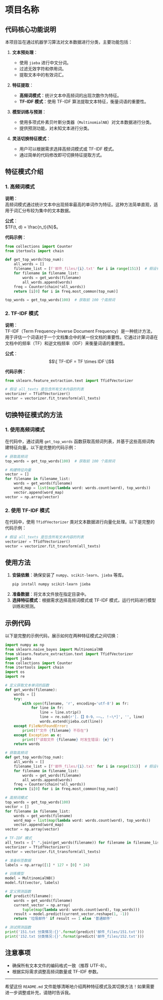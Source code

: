# 项目名称

## 代码核心功能说明
本项目旨在通过机器学习算法对文本数据进行分类，主要功能包括：

1. **文本预处理**：
   - 使用 `jieba` 进行中文分词。
   - 过滤无效字符和停用词。
   - 提取文本中的有效词汇。

2. **特征提取**：
   - **高频词模式**：统计文本中高频词的出现次数作为特征。
   - **TF-IDF 模式**：使用 TF-IDF 算法提取文本特征，衡量词语的重要性。

3. **模型训练与预测**：
   - 使用多项式朴素贝叶斯分类器（`MultinomialNB`）对文本数据进行分类。
   - 提供预测功能，对未知文本进行分类。

4. **灵活切换特征模式**：
   - 用户可以根据需求选择高频词模式或 TF-IDF 模式。
   - 通过简单的代码修改即可切换特征提取方式。


## 特征模式介绍

### 1. 高频词模式
**说明**：  
高频词模式通过统计文本中出现频率最高的单词作为特征。这种方法简单直观，适用于词汇分布较为集中的文本数据。

**公式**：  
$TF(t, d) = \frac{n_t}{N}$。


**代码示例**：
```python
from collections import Counter
from itertools import chain

def get_top_words(top_num):
    all_words = []
    filename_list = [f'邮件_files/{i}.txt' for i in range(151)]  # 假设有 151 个文件
    for filename in filename_list:
        words = get_words(filename)
        all_words.append(words)
    freq = Counter(chain(*all_words))
    return [i[0] for i in freq.most_common(top_num)]

top_words = get_top_words(100)  # 获取前 100 个高频词
```

### 2. TF-IDF 模式
**说明**：  
TF-IDF（Term Frequency-Inverse Document Frequency）是一种统计方法，用于评估一个词语对于一个文档集合中的某一份文档的重要性。它通过计算词语在文档中的频率（TF）和逆文档频率（IDF）来衡量词语的重要性。

**公式**：  
$$\[ TF-IDF = TF \times IDF \]$$

**代码示例**：
```python
from sklearn.feature_extraction.text import TfidfVectorizer

# 假设 all_texts 是包含所有文本内容的列表
vectorizer = TfidfVectorizer()
vector = vectorizer.fit_transform(all_texts)
```

## 切换特征模式的方法

### 1. 使用高频词模式
在代码中，通过调用 `get_top_words` 函数获取高频词列表，并基于这些高频词构建特征向量。以下是完整的代码示例：

```python
# 获取高频词
top_words = get_top_words(100)  # 获取前 100 个高频词

# 构建特征向量
vector = []
for filename in filename_list:
    words = get_words(filename)
    word_map = list(map(lambda word: words.count(word), top_words))
    vector.append(word_map)
vector = np.array(vector)
```

### 2. 使用 TF-IDF 模式
在代码中，使用 `TfidfVectorizer` 类对文本数据进行向量化处理。以下是完整的代码示例：

```python
# 假设 all_texts 是包含所有文本内容的列表
vectorizer = TfidfVectorizer()
vector = vectorizer.fit_transform(all_texts)
```

## 使用方法
1. **安装依赖**：确保安装了 `numpy`、`scikit-learn`、`jieba` 等库。
   ```bash
   pip install numpy scikit-learn jieba
   ```
2. **准备数据**：将文本文件放在指定目录中。
3. **选择特征模式**：根据需求选择高频词模式或 TF-IDF 模式，运行代码进行模型训练和预测。

## 示例代码
以下是完整的示例代码，展示如何在两种特征模式之间切换：

```python
import numpy as np
from sklearn.naive_bayes import MultinomialNB
from sklearn.feature_extraction.text import TfidfVectorizer
import jieba
from collections import Counter
from itertools import chain
import os
import re

# 定义获取文本单词的函数
def get_words(filename):
    words = []
    try:
        with open(filename, 'r', encoding='utf-8') as fr:
            for line in fr:
                line = line.strip()
                line = re.sub(r'[.【】0-9、——。，！~\*]', '', line)
                words.extend(jieba.cut(line))
    except FileNotFoundError:
        print(f"文件 {filename} 不存在")
    except Exception as e:
        print(f"读取文件 {filename} 时发生错误: {e}")
    return words

# 获取高频词
def get_top_words(top_num):
    all_words = []
    filename_list = [f'邮件_files/{i}.txt' for i in range(151)]  # 假设有 151 个文件
    for filename in filename_list:
        words = get_words(filename)
        all_words.append(words)
    freq = Counter(chain(*all_words))
    return [i[0] for i in freq.most_common(top_num)]

# 高频词模式
top_words = get_top_words(100)
vector = []
for filename in filename_list:
    words = get_words(filename)
    word_map = list(map(lambda word: words.count(word), top_words))
    vector.append(word_map)
vector = np.array(vector)

# TF-IDF 模式
all_texts = [" ".join(get_words(filename)) for filename in filename_list]
vectorizer = TfidfVectorizer()
vector = vectorizer.fit_transform(all_texts)

# 准备标签数据
labels = np.array([1] * 127 + [0] * 24)

# 训练模型
model = MultinomialNB()
model.fit(vector, labels)

# 定义预测函数
def predict(filename):
    words = get_words(filename)
    current_vector = np.array(
        tuple(map(lambda word: words.count(word), top_words)))
    result = model.predict(current_vector.reshape(1, -1))
    return '垃圾邮件' if result == 1 else '普通邮件'

# 测试预测函数
print('151.txt 分类情况:{}'.format(predict('邮件_files/151.txt')))
print('152.txt 分类情况:{}'.format(predict('邮件_files/152.txt')))
```

## 注意事项
- 确保所有文本文件的编码格式一致（推荐 UTF-8）。
- 根据实际需求调整高频词数量或 TF-IDF 参数。

---

希望这份 `README.md` 文件能够清晰地介绍两种特征模式及其切换方法！如果需要进一步调整或补充，请随时告诉我。
